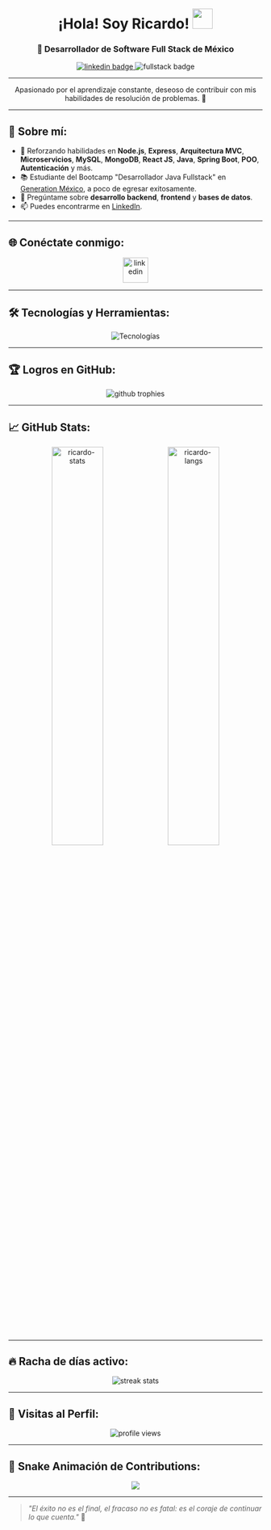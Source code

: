 <h1 align="center">
  ¡Hola! Soy Ricardo! <img src="https://media.giphy.com/media/hvRJCLFzcasrR4ia7z/giphy.gif" width="40px"/>
</h1>

<h3 align="center">🚀 Desarrollador de Software Full Stack de México</h3>

<p align="center">
  <a href="https://linkedin.com/in/ricardo-miguel-raya" target="_blank">
    <img src="https://img.shields.io/badge/LinkedIn-RicardoMiguel-blue?style=flat-square&logo=linkedin" alt="linkedin badge"/>
  </a>
  <img src="https://img.shields.io/badge/Fullstack-Developer-0A66C2?style=flat-square&logo=github" alt="fullstack badge"/>
</p>

---

<p align="center">
Apasionado por el aprendizaje constante, deseoso de contribuir con mis habilidades de resolución de problemas. 🚀
</p>
</p>

---

## 🚀 Sobre mí:

- 🌱 Reforzando habilidades en **Node.js**, **Express**, **Arquitectura MVC**, **Microservicios**, **MySQL**, **MongoDB**, **React JS**, **Java**, **Spring Boot**, **POO**, **Autenticación** y más.
- 📚 Estudiante del Bootcamp "Desarrollador Java Fullstack" en [Generation México](https://mexico.generation.org/), a poco de egresar exitosamente.
- 💬 Pregúntame sobre **desarrollo backend**, **frontend** y **bases de datos**.
- 📫 Puedes encontrarme en [LinkedIn](https://linkedin.com/in/ricardo-miguel-raya).

---

## 🌐 Conéctate conmigo:
<p align="center">
  <a href="https://linkedin.com/in/ricardo-miguel-raya" target="_blank">
    <img src="https://skillicons.dev/icons?i=linkedin" alt="linkedin" width="50" />
  </a>
</p>

---

## 🛠️ Tecnologías y Herramientas:
<p align="center">
  <img src="https://skillicons.dev/icons?i=html,css,bootstrap,tailwind,js,react,nodejs,mysql,mongodb,postgres,java,spring,python,flask,linux,git,github,postman,vscode,intellij,eclipse,netbeans" alt="Tecnologías" />
</p>

---

## 🏆 Logros en GitHub:
<p align="center">
  <img src="https://github-profile-trophy.vercel.app/?username=RicardoMiguelR&theme=radical&no-bg=true&no-frame=true" alt="github trophies" />
</p>

---

## 📈 GitHub Stats:
<p align="center">
  <img src="https://github-readme-stats.vercel.app/api?username=RicardoMiguelR&show_icons=true&theme=radical" width="45%" alt="ricardo-stats"/> 
  <img src="https://github-readme-stats.vercel.app/api/top-langs/?username=RicardoMiguelR&layout=compact&theme=radical" width="45%" alt="ricardo-langs"/>
</p>

---

## 🔥 Racha de días activo:
<p align="center">
  <img src="https://github-readme-streak-stats.herokuapp.com/?user=RicardoMiguelR&theme=radical" alt="streak stats"/>
</p>

---

## 👀 Visitas al Perfil:
<p align="center">
  <img src="https://komarev.com/ghpvc/?username=RicardoMiguelR&label=Profile%20views&color=0e75b6&style=flat" alt="profile views" />
</p>

---

## 🐍 Snake Animación de Contributions:
<p align="center">
  <img src="https://github.com/RicardoMiguelR/RicardoMiguelR/blob/output/github-contribution-grid-snake.svg" />
</p>

---

> _"El éxito no es el final, el fracaso no es fatal: es el coraje de continuar lo que cuenta."_ 🚀
